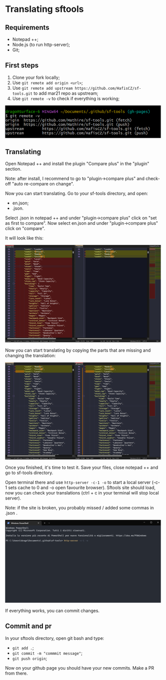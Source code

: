 # Translating sftools

## Requirements

- Notepad ++;
- Node.js (to run http-server);
- Git;


## First steps

1. Clone your fork locally;
2. Use `git remote add origin <url>`;
3. Use `git remote add upstream https://github.com/HafisCZ/sf-tools.git` to add mar21 repo as upstream;
4. Use `git remote -v` to check if everything is working;

![git remote-v](git_remote-v.png)

## Translating

Open Notepad ++ and install the plugin "Compare plus" in the "plugin" section. 

Note: after install, I recommend to go to "plugin->compare plus" and check-off "auto re-compare on change".

Now you can start translating. Go to your sf-tools directory, and open:

- en.json;
- <your language>.json.

Select <your language>.json in notepad ++ and under "plugin->compare plus" click on "set as first to compare". 
Now select en.json and under "plugin->compare plus" click on "compare".

It will look like this:

![compare](example_diffs.png)


Now you can start translating by copying the parts that are missing and changing the translation:

![compare](example_after-paste.png)


Once you finished, it's time to test it. Save your files, close notepad ++ and go to sf-tools directory.

Open terminal there and use `http-server -c-1 -o` to start a local server (-c-1 sets cache to 0 and -o open favourite browser).
Sftools site should load, now you can check your translations (ctrl + c in your terminal will stop local server).

Note: if the site is broken, you probably missed / added some commas in <your lang>.json .

![http-server](http-server_launch.png)

If everything works, you can commit changes.

## Commit and pr

In your sftools directory, open git bash and type:

- `git add .`;
- `git commit -m "commmit message"`;
- `git push origin`;

Now on your github page you should have your new commits. Make a PR from there. 
